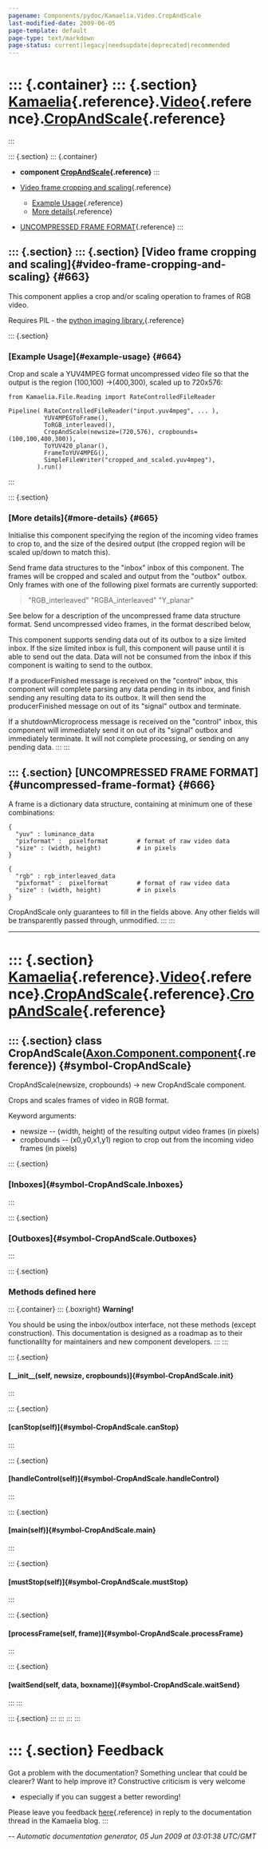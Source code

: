 ```yaml
---
pagename: Components/pydoc/Kamaelia.Video.CropAndScale
last-modified-date: 2009-06-05
page-template: default
page-type: text/markdown
page-status: current|legacy|needsupdate|deprecated|recommended
---
```

::: {.container}
::: {.section}
[Kamaelia](/Components/pydoc/Kamaelia.html){.reference}.[Video](/Components/pydoc/Kamaelia.Video.html){.reference}.[CropAndScale](/Components/pydoc/Kamaelia.Video.CropAndScale.html){.reference}
=================================================================================================================================================================================================
:::

::: {.section}
::: {.container}
-   **component
    [CropAndScale](/Components/pydoc/Kamaelia.Video.CropAndScale.CropAndScale.html){.reference}**
:::

-   [Video frame cropping and scaling](#663){.reference}
    -   [Example Usage](#664){.reference}
    -   [More details](#665){.reference}
-   [UNCOMPRESSED FRAME FORMAT](#666){.reference}
:::

::: {.section}
::: {.section}
[Video frame cropping and scaling]{#video-frame-cropping-and-scaling} {#663}
---------------------------------------------------------------------

This component applies a crop and/or scaling operation to frames of RGB
video.

Requires PIL - the [python imaging
library.](http://www.pythonware.com/products/pil/){.reference}

::: {.section}
### [Example Usage]{#example-usage} {#664}

Crop and scale a YUV4MPEG format uncompressed video file so that the
output is the region (100,100) -\>(400,300), scaled up to 720x576:

``` {.literal-block}
from Kamaelia.File.Reading import RateControlledFileReader

Pipeline( RateControlledFileReader("input.yuv4mpeg", ... ),
          YUV4MPEGToFrame(),
          ToRGB_interleaved(),
          CropAndScale(newsize=(720,576), cropbounds=(100,100,400,300)),
          ToYUV420_planar(),
          FrameToYUV4MPEG(),
          SimpleFileWriter("cropped_and_scaled.yuv4mpeg"),
        ).run()
```
:::

::: {.section}
### [More details]{#more-details} {#665}

Initialise this component specifying the region of the incoming video
frames to crop to, and the size of the desired output (the cropped
region will be scaled up/down to match this).

Send frame data structures to the \"inbox\" inbox of this component. The
frames will be cropped and scaled and output from the \"outbox\" outbox.
Only frames with one of the following pixel formats are currently
supported:

> \"RGB\_interleaved\" \"RGBA\_interleaved\" \"Y\_planar\"

See below for a description of the uncompressed frame data structure
format. Send uncompressed video frames, in the format described below,

This component supports sending data out of its outbox to a size limited
inbox. If the size limited inbox is full, this component will pause
until it is able to send out the data. Data will not be consumed from
the inbox if this component is waiting to send to the outbox.

If a producerFinished message is received on the \"control\" inbox, this
component will complete parsing any data pending in its inbox, and
finish sending any resulting data to its outbox. It will then send the
producerFinished message on out of its \"signal\" outbox and terminate.

If a shutdownMicroprocess message is received on the \"control\" inbox,
this component will immediately send it on out of its \"signal\" outbox
and immediately terminate. It will not complete processing, or sending
on any pending data.
:::
:::

::: {.section}
[UNCOMPRESSED FRAME FORMAT]{#uncompressed-frame-format} {#666}
-------------------------------------------------------

A frame is a dictionary data structure, containing at minimum one of
these combinations:

``` {.literal-block}
{
  "yuv" : luminance_data
  "pixformat" :  pixelformat        # format of raw video data
  "size" : (width, height)          # in pixels
}

{
  "rgb" : rgb_interleaved_data
  "pixformat" :  pixelformat        # format of raw video data
  "size" : (width, height)          # in pixels
}
```

CropAndScale only guarantees to fill in the fields above. Any other
fields will be transparently passed through, unmodified.
:::
:::

------------------------------------------------------------------------

::: {.section}
[Kamaelia](/Components/pydoc/Kamaelia.html){.reference}.[Video](/Components/pydoc/Kamaelia.Video.html){.reference}.[CropAndScale](/Components/pydoc/Kamaelia.Video.CropAndScale.html){.reference}.[CropAndScale](/Components/pydoc/Kamaelia.Video.CropAndScale.CropAndScale.html){.reference}
=============================================================================================================================================================================================================================================================================================

::: {.section}
class CropAndScale([Axon.Component.component](/Docs/Axon/Axon.Component.component.html){.reference}) {#symbol-CropAndScale}
----------------------------------------------------------------------------------------------------

CropAndScale(newsize, cropbounds) -\> new CropAndScale component.

Crops and scales frames of video in RGB format.

Keyword arguments:

-   newsize \-- (width, height) of the resulting output video frames (in
    pixels)
-   cropbounds \-- (x0,y0,x1,y1) region to crop out from the incoming
    video frames (in pixels)

::: {.section}
### [Inboxes]{#symbol-CropAndScale.Inboxes}
:::

::: {.section}
### [Outboxes]{#symbol-CropAndScale.Outboxes}
:::

::: {.section}
### Methods defined here

::: {.container}
::: {.boxright}
**Warning!**

You should be using the inbox/outbox interface, not these methods
(except construction). This documentation is designed as a roadmap as to
their functionalilty for maintainers and new component developers.
:::
:::

::: {.section}
#### [\_\_init\_\_(self, newsize, cropbounds)]{#symbol-CropAndScale.__init__}
:::

::: {.section}
#### [canStop(self)]{#symbol-CropAndScale.canStop}
:::

::: {.section}
#### [handleControl(self)]{#symbol-CropAndScale.handleControl}
:::

::: {.section}
#### [main(self)]{#symbol-CropAndScale.main}
:::

::: {.section}
#### [mustStop(self)]{#symbol-CropAndScale.mustStop}
:::

::: {.section}
#### [processFrame(self, frame)]{#symbol-CropAndScale.processFrame}
:::

::: {.section}
#### [waitSend(self, data, boxname)]{#symbol-CropAndScale.waitSend}
:::
:::

::: {.section}
:::
:::
:::
:::

::: {.section}
Feedback
========

Got a problem with the documentation? Something unclear that could be
clearer? Want to help improve it? Constructive criticism is very welcome
- especially if you can suggest a better rewording!

Please leave you feedback
[here](../../../cgi-bin/blog/blog.cgi?rm=viewpost&nodeid=1142023701){.reference}
in reply to the documentation thread in the Kamaelia blog.
:::

*\-- Automatic documentation generator, 05 Jun 2009 at 03:01:38 UTC/GMT*
